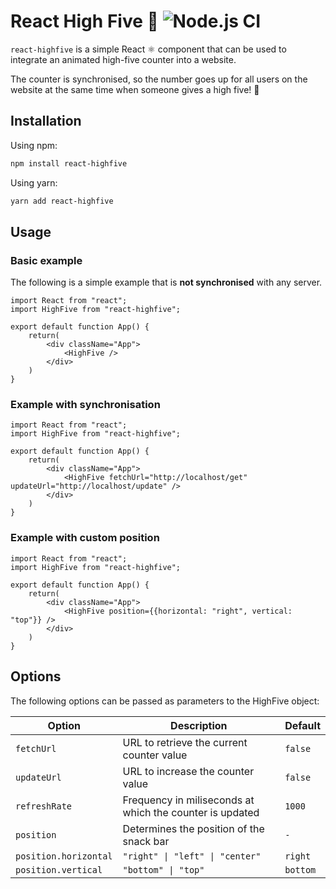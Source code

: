 # React High Five 👋 ![Node.js CI](https://github.com/marvinschopf/react-highfive/workflows/Node.js%20CI/badge.svg?branch=main)
`react-highfive` is a simple React ⚛️ component that can be used to integrate an animated high-five counter into a website.  

The counter is synchronised, so the number goes up for all users on the website at the same time when someone gives a high five! 👋

## Installation
Using npm:

```bash
npm install react-highfive
```

Using yarn:

```bash
yarn add react-highfive
```

## Usage
### Basic example

The following is a simple example that is **not synchronised** with any server.
```JSX
import React from "react";
import HighFive from "react-highfive";

export default function App() {
    return(
        <div className="App">
            <HighFive />
        </div>
    )
}
```

###  Example with synchronisation

```JSX
import React from "react";
import HighFive from "react-highfive";

export default function App() {
    return(
        <div className="App">
            <HighFive fetchUrl="http://localhost/get" updateUrl="http://localhost/update" />
        </div>
    )
}
```

### Example with custom position

```JSX
import React from "react";
import HighFive from "react-highfive";

export default function App() {
    return(
        <div className="App">
            <HighFive position={{horizontal: "right", vertical: "top"}} />
        </div>
    )
}
```

## Options
The following options can be passed as parameters to the HighFive object:

| Option                | Description                                              | Default  |
|-----------------------|----------------------------------------------------------|----------|
| `fetchUrl`            | URL to retrieve the current counter value                | `false`  |
| `updateUrl`           | URL to increase the counter value                        | `false`  |
| `refreshRate`         | Frequency in miliseconds at which the counter is updated | `1000`   |
| `position`            | Determines the position of the snack bar                 | `-`      |
| `position.horizontal` | `"right" \| "left" \| "center"`                          | `right`  |
| `position.vertical`   | `"bottom" \| "top"`                                      | `bottom` |
